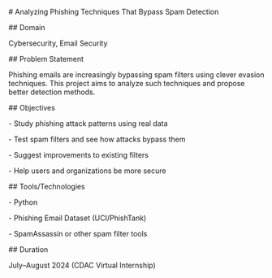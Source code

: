 \# Analyzing Phishing Techniques That Bypass Spam Detection



\## Domain

Cybersecurity, Email Security



\## Problem Statement

Phishing emails are increasingly bypassing spam filters using clever evasion techniques. This project aims to analyze such techniques and propose better detection methods.



\## Objectives

\- Study phishing attack patterns using real data

\- Test spam filters and see how attacks bypass them

\- Suggest improvements to existing filters

\- Help users and organizations be more secure



\## Tools/Technologies

\- Python

\- Phishing Email Dataset (UCI/PhishTank)

\- SpamAssassin or other spam filter tools



\## Duration

July–August 2024 (CDAC Virtual Internship)



